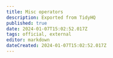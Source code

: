 ```yaml
---
title: Misc operators
description: Exported from TidyHQ
published: true
date: 2024-01-07T15:02:52.017Z
tags: official, external
editor: markdown
dateCreated: 2024-01-07T15:02:52.017Z
---
```


